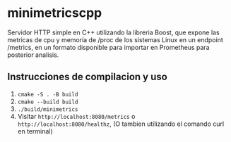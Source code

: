 minimetricscpp
==============

Servidor HTTP simple en C++ utilizando la libreria Boost, que expone las metricas de cpu y memoria de /proc de los sistemas Linux en un endpoint /metrics, en un formato disponible para importar en Prometheus para posterior analisis.


Instrucciones de compilacion y uso
-----
1. `cmake -S . -B build`
2. `cmake --build build`
3. `./build/minimetrics`
4. Visitar `http://localhost:8080/metrics` o `http://localhost:8080/healthz`, 
(O tambien utilizando el comando curl en terminal)

